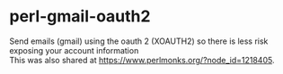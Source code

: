 # perl-gmail-oauth2
Send emails (gmail) using the oauth 2 (XOAUTH2) so there is less risk exposing your account information</br>
This was also shared at <https://www.perlmonks.org/?node_id=1218405>.
